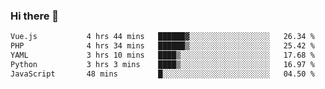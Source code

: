 ### Hi there 👋

<!--START_SECTION:waka-->

```txt
Vue.js           4 hrs 44 mins   ██████▓░░░░░░░░░░░░░░░░░░   26.34 %
PHP              4 hrs 34 mins   ██████▒░░░░░░░░░░░░░░░░░░   25.42 %
YAML             3 hrs 10 mins   ████▒░░░░░░░░░░░░░░░░░░░░   17.68 %
Python           3 hrs 3 mins    ████▒░░░░░░░░░░░░░░░░░░░░   16.97 %
JavaScript       48 mins         █░░░░░░░░░░░░░░░░░░░░░░░░   04.50 %
```

<!--END_SECTION:waka-->

<!--
**Jonas-VanHaeken/Jonas-VanHaeken** is a ✨ _special_ ✨ repository because its `README.md` (this file) appears on your GitHub profile.

Here are some ideas to get you started:

- 🔭 I’m currently working on ...
- 🌱 I’m currently learning ...
- 👯 I’m looking to collaborate on ...
- 🤔 I’m looking for help with ...
- 💬 Ask me about ...
- 📫 How to reach me: ...
- 😄 Pronouns: ...
- ⚡ Fun fact: ...
-->
